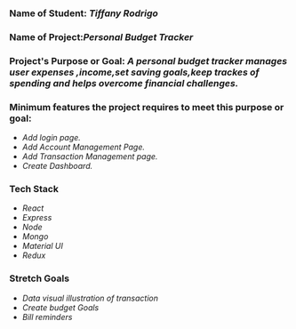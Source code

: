 ### Name of Student: _Tiffany Rodrigo_

### Name of Project:_Personal Budget Tracker_

### Project's Purpose or Goal:  _A personal budget tracker manages user expenses ,income,set saving goals,keep trackes of spending and helps overcome financial challenges._

### Minimum features the project requires to meet this purpose or goal:
* _Add login page._
* _Add Account Management Page._
* _Add Transaction Management page._
* _Create Dashboard._

### Tech Stack
* _React_
* _Express_
* _Node_
* _Mongo_
* _Material UI_
* _Redux_


### Stretch Goals
* _Data visual illustration of transaction_
* _Create  budget Goals_
* _Bill reminders_

